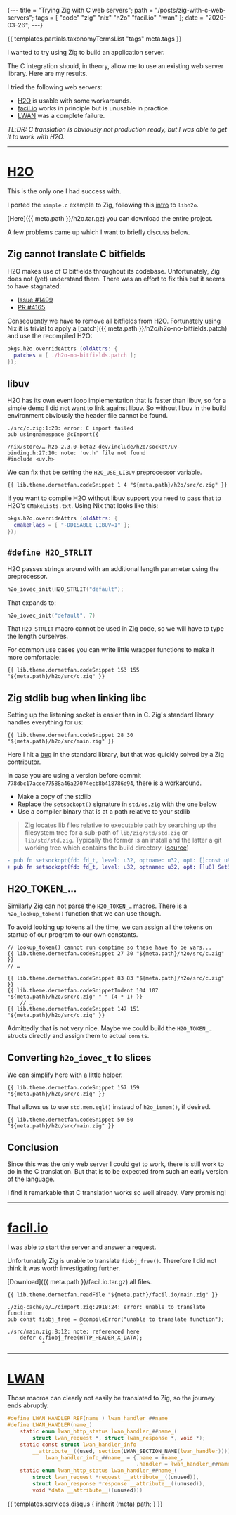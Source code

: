{---
title = "Trying Zig with C web servers";
path = "/posts/zig-with-c-web-servers";
tags = [ "code" "zig" "nix" "h2o" "facil.io" "lwan" ];
date = "2020-03-26";
---}

{{ templates.partials.taxonomyTermsList "tags" meta.tags }}

I wanted to try using Zig to build an application server.

The C integration should, in theory, allow me to use an existing web server library.
Here are my results.

I tried the following web servers:

- [H2O](#h2o) is usable with some workarounds.
- [facil.io](#facil.io) works in principle but is unusable in practice.
- [LWAN](#lwan) was a complete failure.

*TL;DR: C translation is obviously not production ready, but I was able to get it to work with H2O.*

---

# [H2O](https://h2o.examp1e.net) <a name="h2o"></a>

This is the only one I had success with.

I ported the `simple.c` example to Zig, following this [intro](https://powerdns.org/libh2o/) to `libh2o`.

[Here]({{ meta.path }}/h2o.tar.gz) you can download the entire project.

A few problems came up which I want to briefly discuss below.

## Zig cannot translate C bitfields

H2O makes use of C bitfields throughout its codebase. Unfortunately, Zig does not (yet) understand them.
There was an effort to fix this but it seems to have stagnated:

- [Issue #1499](https://github.com/ziglang/zig/issues/1499)
- [PR #4165](https://github.com/ziglang/zig/pull/4165)

Consequently we have to remove all bitfields from H2O.
Fortunately using Nix it is trivial to apply a [patch]({{ meta.path }}/h2o/h2o-no-bitfields.patch) and use the recompiled H2O:

```nix
pkgs.h2o.overrideAttrs (oldAttrs: {
  patches = [ ./h2o-no-bitfields.patch ];
});
```

## libuv

H2O has its own event loop implementation that is faster than libuv, so for a simple demo I did not want to link against libuv.
So without libuv in the build environment obviously the header file cannot be found.

```
./src/c.zig:1:20: error: C import failed
pub usingnamespace @cImport({
                   ^
/nix/store/…-h2o-2.3.0-beta2-dev/include/h2o/socket/uv-binding.h:27:10: note: 'uv.h' file not found
#include <uv.h>
```

We can fix that be setting the `H2O_USE_LIBUV` preprocessor variable.

```zig
{{ lib.theme.dermetfan.codeSnippet 1 4 "${meta.path}/h2o/src/c.zig" }}
```

If you want to compile H2O without libuv support you need to pass that to H2O's `CMakeLists.txt`. Using Nix that looks like this:

```nix
pkgs.h2o.overrideAttrs (oldAttrs: {
  cmakeFlags = [ "-DDISABLE_LIBUV=1" ];
});
```

## `#define H2O_STRLIT`

H2O passes strings around with an additional length parameter using the preprocessor.

```c
h2o_iovec_init(H2O_STRLIT("default");
```

That expands to:

```c
h2o_iovec_init("default", 7)
```

That `H2O_STRLIT` macro cannot be used in Zig code, so we will have to type the length ourselves.

For common use cases you can write little wrapper functions to make it more comfortable:

```zig
{{ lib.theme.dermetfan.codeSnippet 153 155 "${meta.path}/h2o/src/c.zig" }}
```

## Zig stdlib bug when linking libc

Setting up the listening socket is easier than in C. Zig's standard library handles everything for us:

```zig
{{ lib.theme.dermetfan.codeSnippet 28 30 "${meta.path}/h2o/src/main.zig" }}
```

Here I hit a [bug](https://github.com/ziglang/zig/issues/4797) in the standard library, but that was quickly solved by a Zig contributor.

In case you are using a version before commit `778dbc17acce77588a46a27074ecb8b418786d94`, there is a workaround.

- Make a copy of the stdlib
- Replace the `setsockopt()` signature in `std/os.zig` with the one below
- Use a compiler binary that is at a path relative to your stdlib

> Zig locates lib files relative to executable path by searching up the filesystem tree for a sub-path of `lib/zig/std/std.zig` or `lib/std/std.zig`. Typically the former is an install and the latter a git working tree which contains the build directory. ([source](https://github.com/ziglang/zig/blob/master/CONTRIBUTING.md#editing-source-code))

```patch
- pub fn setsockopt(fd: fd_t, level: u32, optname: u32, opt: []const u8) SetSockOptError!void {
+ pub fn setsockopt(fd: fd_t, level: u32, optname: u32, opt: []u8) SetSockOptError!void {
```

## H2O_TOKEN_…

Similarly Zig can not parse the `H2O_TOKEN_…` macros. There is a `h2o_lookup_token()` function that we can use though.

To avoid looking up tokens all the time, we can assign all the tokens on startup of our program to our own constants.

```zig
// lookup_token() cannot run comptime so these have to be vars...
{{ lib.theme.dermetfan.codeSnippet 27 30 "${meta.path}/h2o/src/c.zig" }}
// …

{{ lib.theme.dermetfan.codeSnippet 83 83 "${meta.path}/h2o/src/c.zig" }}
{{ lib.theme.dermetfan.codeSnippetIndent 104 107 "${meta.path}/h2o/src/c.zig" " " (4 * 1) }}
    // …
{{ lib.theme.dermetfan.codeSnippet 147 151 "${meta.path}/h2o/src/c.zig" }}
```

Admittedly that is not very nice. Maybe we could build the `H2O_TOKEN_…` structs directly and assign them to actual `const`s.

## Converting `h2o_iovec_t` to slices

We can simplify here with a little helper.

```zig
{{ lib.theme.dermetfan.codeSnippet 157 159 "${meta.path}/h2o/src/c.zig" }}
```

That allows us to use `std.mem.eql()` instead of `h2o_ismem()`, if desired.

```zig
{{ lib.theme.dermetfan.codeSnippet 50 50 "${meta.path}/h2o/src/main.zig" }}
```

## Conclusion

Since this was the only web server I could get to work, there is still work to do in the C translation.
But that is to be expected from such an early version of the language.

I find it remarkable that C translation works so well already. Very promising!

---

# [facil.io](http://facil.io) <a name="facil.io"></a>

I was able to start the server and answer a request.

Unfortunately Zig is unable to translate `fiobj_free()`.
Therefore I did not think it was worth investigating further.

[Download]({{ meta.path }}/facil.io.tar.gz) all files.

```zig
{{ lib.theme.dermetfan.readFile "${meta.path}/facil.io/main.zig" }}
```

```
./zig-cache/o/…/cimport.zig:2918:24: error: unable to translate function
pub const fiobj_free = @compileError("unable to translate function");
                       ^
./src/main.zig:8:12: note: referenced here
    defer c.fiobj_free(HTTP_HEADER_X_DATA);
           ^
```

---

# [LWAN](https://lwan.ws) <a name="lwan"></a>

Those macros can clearly not easily be translated to Zig, so the journey ends abruptly.

```c
#define LWAN_HANDLER_REF(name_) lwan_handler_##name_
#define LWAN_HANDLER(name_)                                                    \
    static enum lwan_http_status lwan_handler_##name_(                         \
        struct lwan_request *, struct lwan_response *, void *);                \
    static const struct lwan_handler_info                                      \
        __attribute__((used, section(LWAN_SECTION_NAME(lwan_handler))))        \
            lwan_handler_info_##name_ = {.name = #name_,                       \
                                         .handler = lwan_handler_##name_};     \
    static enum lwan_http_status lwan_handler_##name_(                         \
        struct lwan_request *request __attribute__((unused)),                  \
        struct lwan_response *response __attribute__((unused)),                \
        void *data __attribute__((unused)))
```

{{ templates.services.disqus { inherit (meta) path; } }}
